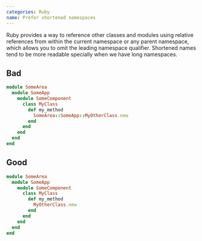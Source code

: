 ```yaml
---
categories: Ruby
name: Prefer shortened namespaces
---
```


Ruby provides a way to reference other classes and modules using relative references from within the current namespace or any parent namespace, which allows you to omit the leading namespace qualifier.
Shortened names tend to be more readable specially when we have long namespaces.

## Bad

````ruby
module SomeArea
  module SomeApp
    module SomeComponent
      class MyClass
        def my_method
          SomeArea::SomeApp::MyOtherClass.new
        end
      end
    end
  end
end
````

## Good

````ruby
module SomeArea
  module SomeApp
    module SomeComponent
      class MyClass
        def my_method
          MyOtherClass.new
        end
      end
    end
  end
end
````
